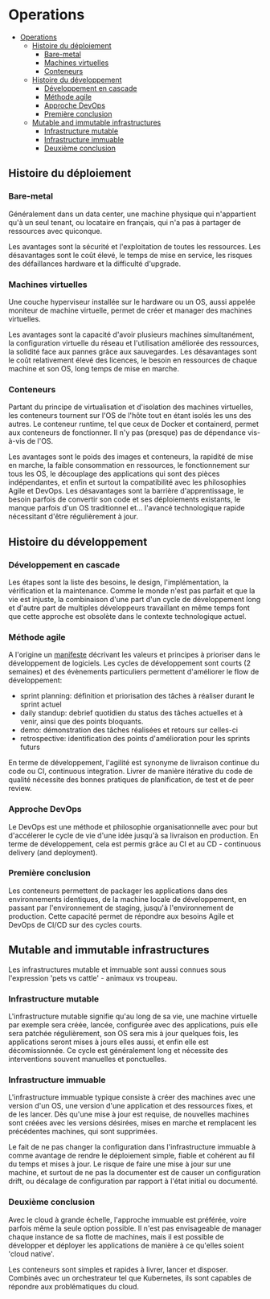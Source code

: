 # Operations

- [Operations](#operations)
  - [Histoire du déploiement](#histoire-du-déploiement)
    - [Bare-metal](#bare-metal)
    - [Machines virtuelles](#machines-virtuelles)
    - [Conteneurs](#conteneurs)
  - [Histoire du développement](#histoire-du-développement)
    - [Développement en cascade](#développement-en-cascade)
    - [Méthode agile](#méthode-agile)
    - [Approche DevOps](#approche-devops)
    - [Première conclusion](#première-conclusion)
  - [Mutable and immutable infrastructures](#mutable-and-immutable-infrastructures)
    - [Infrastructure mutable](#infrastructure-mutable)
    - [Infrastructure immuable](#infrastructure-immuable)
    - [Deuxième conclusion](#deuxième-conclusion)

## Histoire du déploiement

### Bare-metal

Généralement dans un data center, une machine physique qui n'appartient qu'à un seul tenant, ou locataire en français, qui n'a pas à partager de ressources avec quiconque. 

Les avantages sont la sécurité et l'exploitation de toutes les ressources. Les désavantages sont le coût élevé, le temps de mise en service, les risques des défaillances hardware et la difficulté d'upgrade.

### Machines virtuelles 

Une couche hyperviseur installée sur le hardware ou un OS, aussi appelée moniteur de machine virtuelle, permet de créer et manager des machines virtuelles. 

Les avantages sont la capacité d'avoir plusieurs machines simultanément, la configuration virtuelle du réseau et l'utilisation améliorée des ressources, la solidité face aux pannes grâce aux sauvegardes. Les désavantages sont le coût relativement élevé des licences, le besoin en ressources de chaque machine et son OS, long temps de mise en marche. 

### Conteneurs

Partant du principe de virtualisation et d'isolation des machines virtuelles, les conteneurs tournent sur l'OS de l'hôte tout en étant isolés les uns des autres. Le conteneur runtime, tel que ceux de Docker et containerd, permet aux conteneurs de fonctionner. Il n'y pas (presque) pas de dépendance vis-à-vis de l'OS. 

Les avantages sont le poids des images et conteneurs, la rapidité de mise en marche, la faible consommation en ressources, le fonctionnement sur tous les OS, le découplage des applications qui sont des pièces indépendantes, et enfin et surtout la compatibilité avec les philosophies Agile et DevOps. Les désavantages sont la barrière d'apprentissage, le besoin parfois de convertir son code et ses déploiements existants, le manque parfois d'un OS traditionnel et... l'avancé technologique rapide nécessitant d'être régulièrement à jour.

## Histoire du développement

### Développement en cascade

Les étapes sont la liste des besoins, le design, l'implémentation, la vérification et la maintenance. Comme le monde n'est pas parfait et que la vie est injuste, la combinaison d'une part d'un cycle de développement long et d'autre part de multiples développeurs travaillant en même temps font que cette approche est obsolète dans le contexte technologique actuel.

### Méthode agile

A l'origine un [manifeste](http://agilemanifesto.org/) décrivant les valeurs et principes à prioriser dans le développement de logiciels. Les cycles de développement sont courts (2 semaines) et des évènements particuliers permettent d'améliorer le flow de développement:
- sprint planning: définition et priorisation des tâches à réaliser durant le sprint actuel
- daily standup: debrief quotidien du status des tâches actuelles et à venir, ainsi que des points bloquants.
- demo: démonstration des tâches réalisées et retours sur celles-ci
- retrospective: identification des points d'amélioration pour les sprints futurs

En terme de développement, l'agilité est synonyme de livraison continue du code ou CI, continuous integration. Livrer de manière itérative du code de qualité nécessite des bonnes pratiques de planification, de test et de peer review. 

### Approche DevOps

Le DevOps est une méthode et philosophie organisationnelle avec pour but d'accélerer le cycle de vie d'une idée jusqu'à sa livraison en production. En terme de développement, cela est permis grâce au CI et au CD - continuous delivery (and deployment).

### Première conclusion

Les conteneurs permettent de packager les applications dans des environnements identiques, de la machine locale de développement, en passant par l'environnement de staging, jusqu'à l'environnement de production. Cette capacité permet de répondre aux besoins Agile et DevOps de CI/CD sur des cycles courts.

## Mutable and immutable infrastructures

Les infrastructures mutable et immuable sont aussi connues sous l'expression 'pets vs cattle' - animaux vs troupeau. 

### Infrastructure mutable

L'infrastructure mutable signifie qu'au long de sa vie, une machine virtuelle par exemple sera créée, lancée, configurée avec des applications, puis elle sera patchée régulièrement, son OS sera mis à jour quelques fois, les applications seront mises à jours elles aussi, et enfin elle est décomissionnée. Ce cycle est généralement long et nécessite des interventions souvent manuelles et ponctuelles.

### Infrastructure immuable

L'infrastructure immuable typique consiste à créer des machines avec une version d'un OS, une version d'une application et des ressources fixes, et de les lancer. Dès qu'une mise à jour est requise, de nouvelles machines sont créées avec les versions désirées, mises en marche et remplacent les précédentes machines, qui sont supprimées.

Le fait de ne pas changer la configuration dans l'infrastructure immuable à comme avantage de rendre le déploiement simple, fiable et cohérent au fil du temps et mises à jour. Le risque de faire une mise à jour sur une machine, et surtout de ne pas la documenter est de causer un configuration drift, ou décalage de configuration par rapport à l'état initial ou documenté. 

### Deuxième conclusion

Avec le cloud à grande échelle, l'approche immuable est préférée, voire parfois même la seule option possible. Il n'est pas envisageable de manager chaque instance de sa flotte de machines, mais il est possible de développer et déployer les applications de manière à ce qu'elles soient 'cloud native'.

Les conteneurs sont simples et rapides à livrer, lancer et disposer. Combinés avec un orchestrateur tel que Kubernetes, ils sont capables de répondre aux problématiques du cloud.

